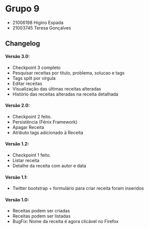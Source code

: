 # Grupo 9
- 21006198 Higino Espada
- 21003745 Teresa Gonçalves

## Changelog
#### Versão 3.0:
- Checkpoint 3 completo
- Pesquisar receitas por titulo, problema, solucao e tags
- Tags split por vírgula
- Editar receitas
- Visualização das últimas receitas alteradas
- Histório das receitas alteradas na receita detalhada

#### Versão 2.0:
- Checkpoint 2 feito.
- Persistência (Fénix Framework)
- Apagar Receita
- Atributo tags adicionado à Receita

#### Versão 1.2:
- Checkpoint 1 feito.
- Listar receita
- Detalhe da receita com autor e data

#### Versão 1.1:
- Twitter bootstrap + formulário para criar receita foram inseridos

#### Versão 1.0:
- Receitas podem ser criadas
- Receitas podem ser listadas
- BugFix: Nome da receita é agora clicável no Firefox